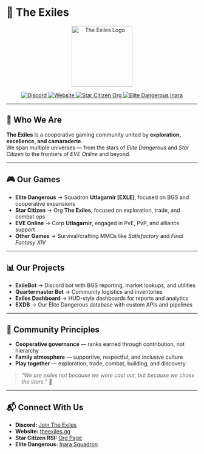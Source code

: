 <!-- Org Profile README -->

# 🌌 The Exiles

<p align="center">
  <img src="https://www.theexiles.gg/assets/media/logo.png" alt="The Exiles Logo" width="160" />
</p>

<p align="center">
  <a href="https://discord.gg/5FY3Xhyfgj">
    <img src="https://img.shields.io/discord/000000000000000000?color=7289da&label=Discord&logo=discord&logoColor=white" alt="Discord" />
  </a>
  <a href="https://theexiles.gg">
    <img src="https://img.shields.io/badge/Website-theexiles.gg-b01515?logo=firefox-browser&logoColor=white" alt="Website" />
  </a>
  <a href="https://robertsspaceindustries.com/orgs/THEEXILES">
    <img src="https://img.shields.io/badge/Star%20Citizen-Org-blue?logo=starship&logoColor=white" alt="Star Citizen Org" />
  </a>
  <a href="https://inara.cz/squadron/12345">
    <img src="https://img.shields.io/badge/Elite%20Dangerous-Inara-orange?logo=elite-dangerous&logoColor=white" alt="Elite Dangerous Inara" />
  </a>
</p>

---

## 🚀 Who We Are

**The Exiles** is a cooperative gaming community united by **exploration, excellence, and camaraderie**.  
We span multiple universes — from the stars of *Elite Dangerous* and *Star Citizen* to the frontiers of *EVE Online* and beyond.

---

## 🎮 Our Games

- **Elite Dangerous** → Squadron **Utlagarnir [EXLE]**, focused on BGS and cooperative expansions  
- **Star Citizen** → Org **The Exiles**, focused on exploration, trade, and combat ops  
- **EVE Online** → Corp **Utlagarnir**, engaged in PvE, PvP, and alliance support  
- **Other Games** → Survival/crafting MMOs like *Satisfactory* and *Final Fantasy XIV*  

---

## 📊 Our Projects

- **ExileBot** → Discord bot with BGS reporting, market lookups, and utilities  
- **Quartermaster Bot** → Community logistics and inventories  
- **Exiles Dashboard** → HUD-style dashboards for reports and analytics  
- **EXDB** → Our Elite Dangerous database with custom APIs and pipelines  

---

## 🌟 Community Principles

- **Cooperative governance** — ranks earned through contribution, not hierarchy  
- **Family atmosphere** — supportive, respectful, and inclusive culture  
- **Play together** — exploration, trade, combat, building, and discovery  

> *“We are exiles not because we were cast out, but because we chose the stars.”* 🌠

---

## 📬 Connect With Us

- **Discord:** [Join The Exiles](https://discord.gg/your-invite-link)  
- **Website:** [theexiles.gg](https://theexiles.gg)  
- **Star Citizen RSI:** [Org Page](https://robertsspaceindustries.com/orgs/THEEXILES)  
- **Elite Dangerous:** [Inara Squadron](https://inara.cz/squadron/12345)  
